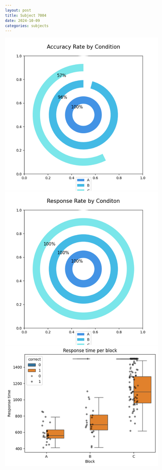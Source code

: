 ```yaml
---
layout: post
title: Subject 7004
date: 2024-10-09
categories: subjects
---
```


![](data/7004/run-8/7004_accuracy_rate.png)
![](data/7004/run-8/7004_response_rate.png)
![](data/7004/run-8/7004_rt.png)
